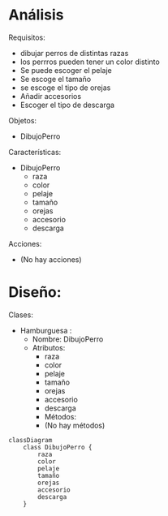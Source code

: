 # Análisis

Requisitos:
- dibujar perros de distintas razas
- los perrros pueden tener un color distinto
- Se puede escoger el pelaje
- Se escoge el tamaño
- se escoge el tipo de orejas
- Añadir accesorios
- Escoger el tipo de descarga

Objetos:
- DibujoPerro

Características:
- DibujoPerro
    - raza
    - color
    - pelaje
    - tamaño
    - orejas
    - accesorio
    - descarga

Acciones:
- (No hay acciones)
# Diseño:

Clases:
- Hamburguesa :
    - Nombre: DibujoPerro
    - Atributos:
        - raza
        - color
        - pelaje
        - tamaño
        - orejas
        - accesorio
        - descarga
        - Métodos:
        - (No hay métodos)
  
```mermaid
classDiagram
    class DibujoPerro {
        raza
        color
        pelaje
        tamaño
        orejas
        accesorio
        descarga
    }
```